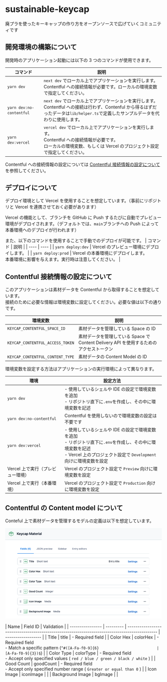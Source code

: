 # sustainable-keycap

廃プラを使ったキーキャップの作り方をオープンソースで広げていくコミュニティです

## 開発環境の構築について

開発時のアプリケーション起動には以下の 3 つのコマンドが使用できます。

| コマンド                 | 説明                                                                                                                                                                                      |
| ------------------------ | ----------------------------------------------------------------------------------------------------------------------------------------------------------------------------------------- |
| `yarn dev`               | `next dev` でローカル上でアプリケーションを実行します。<br>Contentful への接続情報が必要です。ローカルの環境変数で指定してください。                                                      |
| `yarn dev:no-contentful` | `next dev` でローカル上でアプリケーションを実行します。<br>Contentful への接続は行わず、Contenful から得るはずだったデータは`lib/helper.ts`で定義したサンプルデータを代わりに使用します。 |
| `yarn dev:vercel`        | `vercel dev` でローカル上でアプリケーションを実行します。<br>Contentful への接続情報が必要です。<br>ローカルの環境変数、もしくは Vercel のプロジェクト設定で指定してください。            |

Contentful への接続情報の設定については [Contentful 接続情報の設定について](#Contentful接続情報の設定について) を参照してください。

## デプロイについて

デプロイ環境として Vercel を使用することを想定しています。（事前にリポジトリと Vercel を連携させておく必要があります）

Vercel の機能として、ブランチを GitHub に Push するたびに自動でプレビュー環境がデプロイされます。（デフォルトでは、`main`ブランチへの Push によって本番環境へのデプロイが行われます）

また、以下のコマンドを使用することで手動でのデプロイが可能です。
| コマンド | 説明 |
| ---- | ---- |
| `yarn deploy:dev` | Vercel のプレビュー環境にデプロイします。 |
| `yarn deploy:prod` | Vercel の本番環境にデプロイします。<br>本番環境に影響を与えます。実行時は注意してください。 |

## Contentful 接続情報の設定について

このアプリケーションは素材データを Contentful から取得することを想定しています。  
接続のために必要な情報は環境変数に設定してください。必要な値は以下の通りです。

| 環境変数                         | 説明                                                                                    |
| -------------------------------- | --------------------------------------------------------------------------------------- |
| `KEYCAP_CONTENTFUL_SPACE_ID`     | 素材データを管理している Space の ID                                                    |
| `KEYCAP_CONTENTFUL_ACCESS_TOKEN` | 素材データを管理している Space で Content Delivery API を使用するためのアクセストークン |
| `KEYCAP_CONTENTFUL_CONTENT_TYPE` | 素材データの Content Model の ID                                                        |

環境変数を設定する方法はアプリケーションの実行環境によって異なります。

| 環境                              | 設定方法                                                                                                                                                                                |
| --------------------------------- | --------------------------------------------------------------------------------------------------------------------------------------------------------------------------------------- |
| `yarn dev`                        | - 使用しているシェルや IDE の設定で環境変数を追加<br> - リポジトリ直下に`.env`を作成し、その中に環境変数を記述                                                                          |
| `yarn dev:no-contentful`          | Contentful を使用しないので環境変数の設定は不要です                                                                                                                                     |
| `yarn dev:vercel`                 | - 使用しているシェルや IDE の設定で環境変数を追加 <br> - リポジトリ直下に`.env`を作成し、その中に環境変数を記述 <br> - Vercel 上のプロジェクト設定で `Development` 向けに環境変数を設定 |
| Vercel 上で実行（プレビュー環境） | Vercel のプロジェクト設定で `Preview` 向けに環境変数を設定                                                                                                                              |
| Vercel 上で実行（本番環境）       | Vercel のプロジェクト設定で `Production` 向けに環境変数を設定                                                                                                                           |

## Contentful の Content model について

Conteful 上で素材データを管理するモデルの定義は以下を想定しています。

![Contentful Model Difinition](./misc/contentful_model_definition.png)

| Name             | Field ID  | Validation                                                                                    |
| ---------------- | --------- | --------------------------------------------------------------------------------------------- | ------------------ |
| Title            | title     | - Required field                                                                              |
| Color Hex        | colorHex  | - Required field <br> - Match a specific pattern (`^#([A-Fa-f0-9]{6}                          | [A-Fa-f0-9]{3})$`) |
| Color Type       | colorType | - Required field <br> - Accept only specified values ( `red / blue / green / black / white` ) |
| Good Count       | goodCount | - Required field <br> - Accept only specified number range ( `Greater or equal than 0` )      |
| Icon Image       | iconImage |                                                                                               |
| Background Image | bgImage   |                                                                                               |

